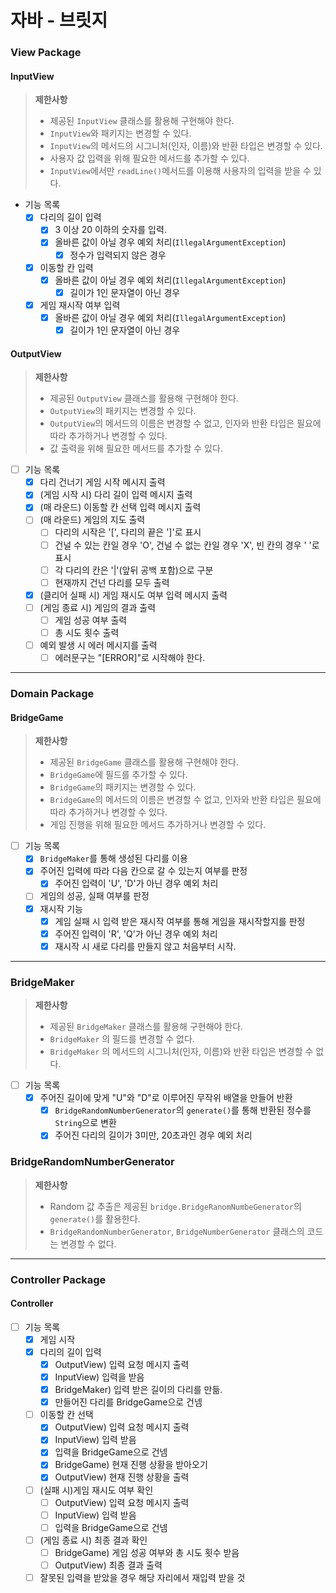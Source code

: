 # 자바 - 브릿지

### View Package
#### InputView
> **제한사항**
>+ 제공된 `InputView` 클래스를 활용해 구현해야 한다.
>+ `InputView`와 패키지는 변경할 수 있다.
>+ `InputView`의 메서드의 시그니처(인자, 이름)와 반환 타입은 변경할 수 있다.
>+ 사용자 값 입력을 위해 필요한 메서드를 추가할 수 있다.
>+ `InputView`에서만 `readLine()`메서드를 이용해 사용자의 입력을 받을 수 있다.

+ 기능 목록
  + [X] 다리의 길이 입력
    + [X] 3 이상 20 이하의 숫자를 입력.
    + [X] 올바른 값이 아닐 경우 예외 처리(`IllegalArgumentException`)
      + [X] 정수가 입력되지 않은 경우
  + [X] 이동할 칸 입력
    + [X] 올바른 값이 아닐 경우 예외 처리(`IllegalArgumentException`)
      + [X] 길이가 1인 문자열이 아닌 경우
  + [X] 게임 재시작 여부 입력
    + [X] 올바른 값이 아닐 경우 예외 처리(`IllegalArgumentException`)
      + [X] 길이가 1인 문자열이 아닌 경우

#### OutputView
> **제한사항**
>+ 제공된 `OutputView` 클래스를 활용해 구현해야 한다.
>+ `OutputView`의 패키지는 변경할 수 있다.
>+ `OutputView`의 메서드의 이름은 변경할 수 없고, 인자와 반환 타입은 필요에 따라 추가하거나 변경할 수 있다.
>+ 값 출력을 위해 필요한 메서드를 추가할 수 있다.

+ [ ] 기능 목록 
  + [X] 다리 건너기 게임 시작 메시지 출력
  + [X] (게임 시작 시) 다리 길이 입력 메시지 출력
  + [X] (매 라운드) 이동할 칸 선택 입력 메시지 출력
  + [ ] (매 라운드) 게임의 지도 출력 
    + [ ] 다리의 시작은 '[', 다리의 끝은 ']'로 표시 
    + [ ] 건널 수 있는 칸일 경우 'O', 건널 수 없는 칸일 경우 'X', 빈 칸의 경우 ' '로 표시
    + [ ] 각 다리의 칸은 '|'(앞뒤 공백 포함)으로 구분 
    + [ ] 현재까지 건넌 다리를 모두 출력
  + [X] (클리어 실패 시) 게임 재시도 여부 입력 메시지 출력
  + [ ] (게임 종료 시) 게임의 결과 출력
    + [ ] 게임 성공 여부 출력
    + [ ] 총 시도 횟수 출력
  + [ ] 예외 발생 시 에러 메시지를 출력
    + [ ] 에러문구는 "[ERROR]"로 시작해야 한다.
- - -

### Domain Package
#### BridgeGame
> **제한사항**
>+ 제공된 `BridgeGame` 클래스를 활용해 구현해야 한다.
>+ `BridgeGame`에 필드를 추가할 수 있다.
>+ `BridgeGame`의 패키지는 변경할 수 있다.
>+ `BridgeGame`의 메서드의 이름은 변경할 수 없고, 인자와 반환 타입은 필요에 따라 추가하거나 변경할 수 있다.
>+ 게임 진행을 위해 필요한 메서드 추가하거나 변경할 수 있다.

+ [ ] 기능 목록 
  + [X] `BridgeMaker`를 통해 생성된 다리를 이용
  + [X] 주어진 입력에 따라 다음 칸으로 갈 수 있는지 여부를 판정
    + [X] 주어진 입력이 'U', 'D'가 아닌 경우 예외 처리
  + [ ] 게임의 성공, 실패 여부를 판정
  + [X] 재시작 기능
    + [X] 게임 실패 시 입력 받은 재시작 여부를 통해 게임을 재시작할지를 판정
    + [X] 주어진 입력이 'R', 'Q'가 아닌 경우 예외 처리
    + [X] 재시작 시 새로 다리를 만들지 않고 처음부터 시작.
- - -
### BridgeMaker
> **제한사항**
>+ 제공된 `BridgeMaker` 클래스를 활용해 구현해야 한다.
>+ `BridgeMaker` 의 필드를 변경할 수 없다.
>+ `BridgeMaker` 의 메서드의 시그니처(인자, 이름)와 반환 타입은 변경할 수 없다.

+ [ ] 기능 목록
  + [X] 주어진 길이에 맞게 "U"와 "D"로 이루어진 무작위 배열을 만들어 반환
    + [X] `BridgeRandomNumberGenerator`의 `generate()`를 통해 반환된 정수를 `String`으로 변환
    + [X] 주어진 다리의 길이가 3미만, 20초과인 경우 예외 처리

### BridgeRandomNumberGenerator
> **제한사항**
>+ Random 값 추출은 제공된 `bridge.BridgeRanomNumbeGenerator`의 `generate()`를 활용한다.
>+ `BridgeRandomNumberGenerator`, `BridgeNumberGenerator` 클래스의 코드는 변경할 수 없다.

- - -

### Controller Package
#### Controller
+ [ ] 기능 목록
  + [X] 게임 시작
  + [X] 다리의 길이 입력
    + [X] OutputView) 입력 요청 메시지 출력
    + [X] InputView) 입력을 받음
    + [X] BridgeMaker) 입력 받은 길이의 다리를 만듦.
    + [X] 만들어진 다리를 BridgeGame으로 건넴
  + [ ] 이동할 칸 선택
    + [X] OutputView) 입력 요청 메시지 출력
    + [X] InputView) 입력 받음
    + [X] 입력을 BridgeGame으로 건넴
    + [X] BridgeGame) 현재 진행 상황을 받아오기
    + [X] OutputView) 현재 진행 상황을 출력
  + [ ] (실패 시)게임 재시도 여부 확인
    + [ ] OutputView) 입력 요청 메시지 출력
    + [ ] InputView) 입력 받음
    + [ ] 입력을 BridgeGame으로 건넴
  + [ ] (게임 종료 시) 최종 결과 확인
    + [ ] BridgeGame) 게임 성공 여부와 총 시도 횟수 받음
    + [ ] OutputView) 최종 결과 출력
  + [ ] 잘못된 입력을 받았을 경우 해당 자리에서 재입력 받을 것
